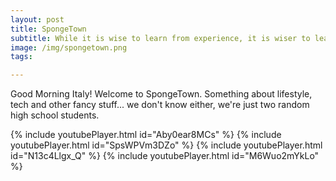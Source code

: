```yaml
---
layout: post
title: SpongeTown
subtitle: While it is wise to learn from experience, it is wiser to learn from the experiences of others.
image: /img/spongetown.png
tags:

---
```

Good Morning Italy! Welcome to SpongeTown. Something about lifestyle, tech and other fancy stuff... we don't know either, we're just two random high school students.

{% include youtubePlayer.html id="Aby0ear8MCs" %} {% include youtubePlayer.html id="SpsWPVm3DZo" %}
{% include youtubePlayer.html id="N13c4Llgx_Q" %} {% include youtubePlayer.html id="M6Wuo2mYkLo" %}
